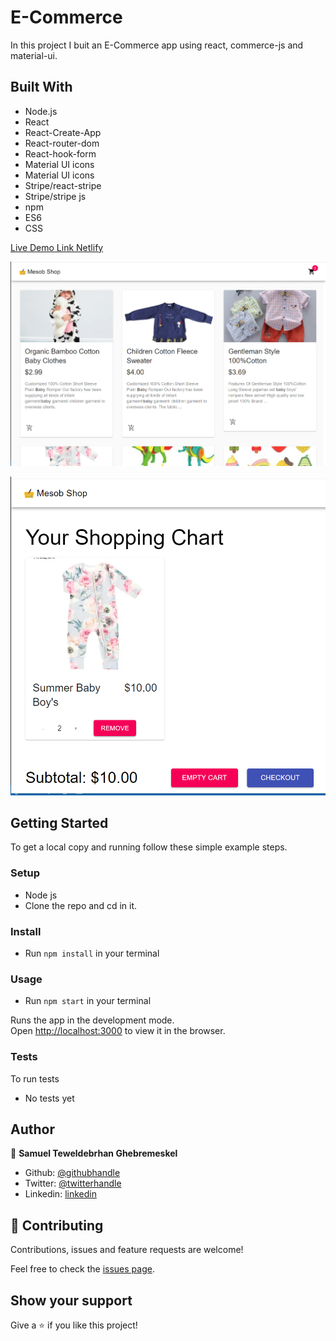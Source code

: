 # E-Commerce 

In this project I buit an E-Commerce app using react, commerce-js and material-ui. 

## Built With

- Node.js
- React
- React-Create-App
- React-router-dom
- React-hook-form
- Material UI icons
- Material UI icons
- Stripe/react-stripe
- Stripe/stripe js
- npm
- ES6
- CSS

[Live Demo Link Netlify](https://mesob-shop.netlify.app/)



![screenshot 1](./images/Capture1.PNG)

![screenshot 1](./images/Capture2.PNG)

## Getting Started

To get a local copy and running follow these simple example steps.

### Setup

- Node js
- Clone the repo and cd in it.

### Install

- Run `npm install` in your terminal

### Usage

- Run `npm start` in your terminal

Runs the app in the development mode.<br />
Open [http://localhost:3000](http://localhost:3000) to view it in the browser.

### Tests

To run tests
- No tests yet

## Author

👤 **Samuel Teweldebrhan Ghebremeskel**

- Github: [@githubhandle](https://github.com/Samitti)
- Twitter: [@twitterhandle](https://twitter.com/Samuel63734232)
- Linkedin: [linkedin](https://www.linkedin.com/in/samuel-ghebremeskel-29685811a/)

## 🤝 Contributing

Contributions, issues and feature requests are welcome!

Feel free to check the [issues page](https://github.com/Samitti/E-Commerce-React/issues).

## Show your support

Give a ⭐️ if you like this project!
